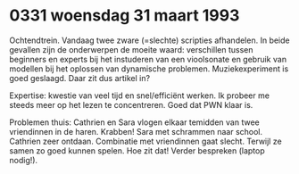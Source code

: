 # 0331 woensdag 31 maart 1993
Ochtendtrein. Vandaag twee zware (=slechte) scripties afhandelen. In beide gevallen zijn de onderwerpen de moeite waard: verschillen tussen beginners en experts bij het instuderen van een vioolsonate en gebruik van modellen bij het oplossen van dynamische problemen. Muziekexperiment is goed geslaagd. Daar zit dus artikel in? 

Expertise: kwestie van veel tijd en snel/efficiënt werken. Ik probeer me steeds meer op het lezen te concentreren. Goed dat PWN klaar is. 

Problemen thuis: Cathrien en Sara vlogen elkaar temidden van twee vriendinnen in de haren. Krabben! Sara met schrammen naar school. Cathrien zeer ontdaan. Combinatie met vriendinnen gaat slecht. Terwijl ze samen zo goed kunnen spelen. Hoe zit dat! Verder bespreken (laptop nodig!).